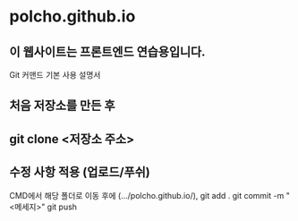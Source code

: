 # polcho.github.io
이 웹사이트는 프론트엔드 연습용입니다.
----------------------------------------------

Git 커맨드 기본 사용 설명서

## 처음 저장소를 만든 후
git clone <저장소 주소>
----------------------

## 수정 사항 적용 (업로드/푸쉬)
CMD에서 해당 폴더로 이동 후에
(.../polcho.github.io/),
git add .
git commit -m "<메세지>"
git push

